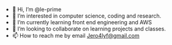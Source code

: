 - 👋 Hi, I’m @le-prime
- 👀 I’m interested in computer science, coding and research.
- 🌱 I’m currently learning front end engineering and AWS
- 💞️ I’m looking to collaborate on learning projects and classes.  
- 📫 How to reach me by email Jero4lyf@gmail.com

<!---
le-prime/le-prime is a ✨ special ✨ repository because its `README.md` (this file) appears on your GitHub profile.
You can click the Preview link to take a look at your changes.
--->
